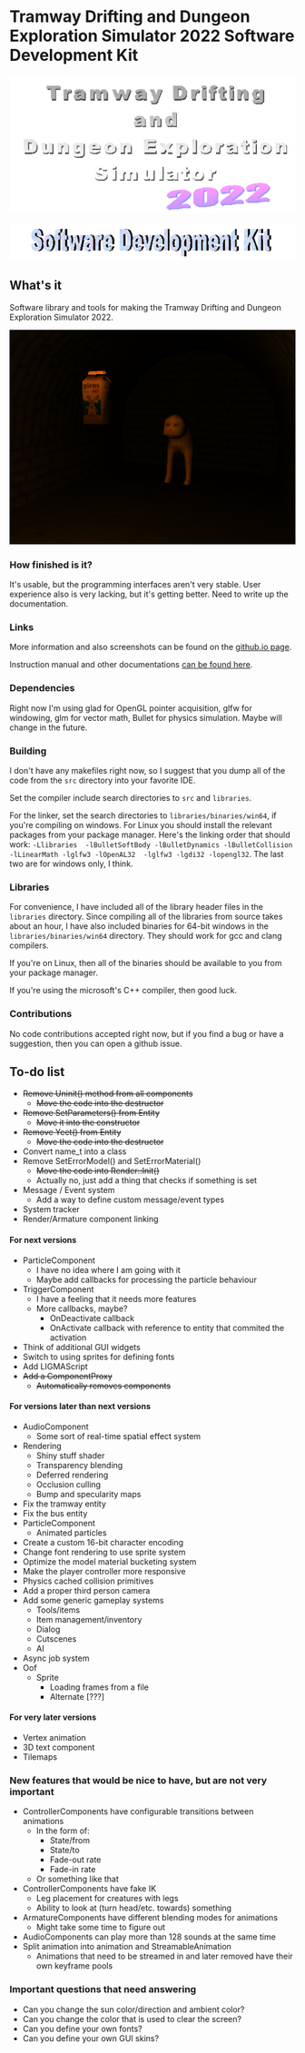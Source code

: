 # Tramway Drifting and Dungeon Exploration Simulator 2022 Software Development Kit

![Tramway Drifting and Dungeon Exploration Simulator 2022 logo](/docs/logo.gif)

![Software Development Kit logo](/docs/devkit.gif)

## What's it

Software library and tools for making the Tramway Drifting and Dungeon Exploration Simulator 2022.

![Software Development Kit logo](/docs/screen11.png)

### How finished is it?

It's usable, but the programming interfaces aren't very stable. User experience also is very lacking, but it's getting better. Need to write up the documentation.

### Links

More information and also screenshots can be found on the [github.io page](https://racenis.github.io/tram-sdk/). 

Instruction manual and other documentations [can be found here](https://racenis.github.io/tram-sdk/manual/). 

### Dependencies
Right now I'm using glad for OpenGL pointer acquisition, glfw for windowing, glm for vector math, Bullet for physics simulation. Maybe will change in the future.

### Building
I don't have any makefiles right now, so I suggest that you dump all of the code from the `src` directory into your favorite IDE.

Set the compiler include search directories to `src` and `libraries`.

For the linker, set the search directories to `libraries/binaries/win64`, if you're compiling on windows. For Linux you should install the relevant packages from your package manager. Here's the linking order that should work: `-Llibraries  -lBulletSoftBody -lBulletDynamics -lBulletCollision -lLinearMath -lglfw3 -lOpenAL32  -lglfw3 -lgdi32 -lopengl32`. The last two are for windows only, I think.

### Libraries
For convenience, I have included all of the library header files in the `libraries` directory. Since compiling all of the libraries from source takes about an hour, I have also included binaries for 64-bit windows in the `libraries/binaries/win64` directory. They should work for gcc and clang compilers.

If you're on Linux, then all of the binaries should be available to you from your package manager.

If you're using the microsoft's C++ compiler, then good luck.

### Contributions
No code contributions accepted right now, but if you find a bug or have a suggestion, then you can open a github issue.

## To-do list

- ~~Remove Uninit() method from all components~~
	- ~~Move the code into the destructor~~
- ~~Remove SetParameters() from Entity~~
	- ~~Move it into the constructor~~
- ~~Remove Yeet() from Entity~~
	- ~~Move the code into the destructor~~
- Convert name_t into a class
- Remove SetErrorModel() and SetErrorMaterial()
	- ~~Move the code into Render::Init()~~
	- Actually no, just add a thing that checks if something is set
- Message / Event system
	- Add a way to define custom message/event types
- System tracker
- Render/Armature component linking

#### For next versions
- ParticleComponent
	- I have no idea where I am going with it
	- Maybe add callbacks for processing the particle behaviour
- TriggerComponent
	- I have a feeling that it needs more features
	- More callbacks, maybe?
		- OnDeactivate callback
		- OnActivate callback with reference to entity that commited the activation
- Think of additional GUI widgets
- Switch to using sprites for defining fonts
- Add LIGMAScript
- ~~Add a ComponentProxy~~
	- ~~Automatically removes components~~


#### For versions later than next versions
- AudioComponent
	- Some sort of real-time spatial effect system
- Rendering
	- Shiny stuff shader
	- Transparency blending
	- Deferred rendering
	- Occlusion culling
	- Bump and specularity maps
- Fix the tramway entity
- Fix the bus entity
- ParticleComponent
	- Animated particles
- Create a custom 16-bit character encoding
- Change font rendering to use sprite system
- Optimize the model material bucketing system
- Make the player controller more responsive
- Physics cached collision primitives
- Add a proper third person camera 
- Add some generic gameplay systems
	- Tools/items
	- Item management/inventory
	- Dialog
	- Cutscenes
	- AI
- Async job system
- Oof
	- Sprite
		- Loading frames from a file
		- Alternate [???]


#### For very later versions
- Vertex animation
- 3D text component
- Tilemaps

### New features that would be nice to have, but are not very important
- ControllerComponents have configurable transitions between animations
	- In the form of:
		- State/from
		- State/to
		- Fade-out rate
		- Fade-in rate
	- Or something like that
- ControllerComponents have fake IK
	- Leg placement for creatures with legs
	- Ability to look at (turn head/etc. towards) something
- ArmatureComponents have different blending modes for animations
	- Might take some time to figure out
- AudioComponents can play more than 128 sounds at the same time
- Split animation into animation and StreamableAnimation
	- Animations that need to be streamed in and later removed have their own keyframe pools

### Important questions that need answering
- Can you change the sun color/direction and ambient color?
- Can you change the color that is used to clear the screen?
- Can you define your own fonts?
- Can you define your own GUI skins?